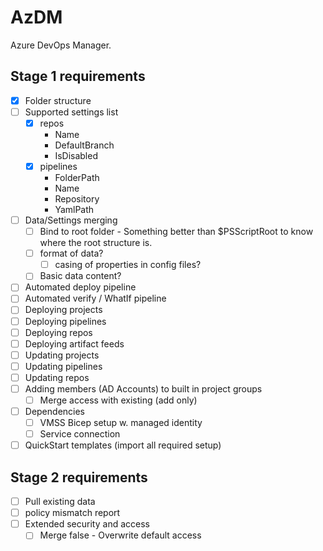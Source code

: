 # AzDM
Azure DevOps Manager.

## Stage 1 requirements

- [x] Folder structure 
- [ ] Supported settings list
    - [x] repos
        - Name
        - DefaultBranch
        - IsDisabled
    - [x] pipelines
        - FolderPath
        - Name
        - Repository
        - YamlPath
- [ ] Data/Settings merging
    - [ ] Bind to root folder - Something better than $PSScriptRoot to know where the root structure is.
    - [ ] format of data?
        - [ ] casing of properties in config files?
    - [ ] Basic data content?
- [ ] Automated deploy pipeline
- [ ] Automated verify / WhatIf pipeline
- [ ] Deploying projects
- [ ] Deploying pipelines
- [ ] Deploying repos
- [ ] Deploying artifact feeds
- [ ] Updating projects
- [ ] Updating pipelines
- [ ] Updating repos
- [ ] Adding members (AD Accounts) to built in project groups
    - [ ] Merge access with existing (add only)
- [ ] Dependencies
    - [ ] VMSS Bicep setup w. managed identity
    - [ ] Service connection
- [ ] QuickStart templates (import all required setup)

## Stage 2 requirements

- [ ] Pull existing data
- [ ] policy mismatch report
- [ ] Extended security and access
    - [ ] Merge false - Overwrite default access